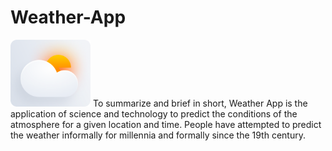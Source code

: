 # Weather-App
<img src="weather_app/assets/Icons/ic_launcher.png" width="128"/>
To summarize and brief in short, Weather App is the application of science and technology to predict the conditions of the atmosphere for a given location and time. People have attempted to predict the weather informally for millennia and formally since the 19th century.
